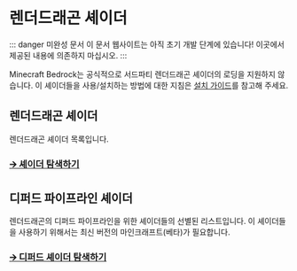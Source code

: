 
# 렌더드래곤 셰이더

::: danger 미완성 문서
이 문서 웹사이트는 아직 초기 개발 단계에 있습니다! 이곳에서 제공된 내용에 의존하지 마십시오.
:::

Minecraft Bedrock는 공식적으로 서드파티 렌더드래곤 셰이더의 로딩을 지원하지 않습니다.
이 셰이더들을 사용/설치하는 방법에 대한 지침은 [설치 가이드](installation/start)를 참고해 주세요.

## 렌더드래곤 셰이더

렌더드래곤 셰이더 목록입니다.
### [🡪 셰이더 탐색하기](list/rd)

## 디퍼드 파이프라인 셰이더

렌더드래곤의 디퍼드 파이프라인을 위한 셰이더들의 선별된 리스트입니다. 이 셰이더들을 사용하기 위해서는 최신 버전의 마인크래프트(베타)가 필요합니다.
### [🡪 디퍼드 셰이더 탐색하기](list/deferred)

